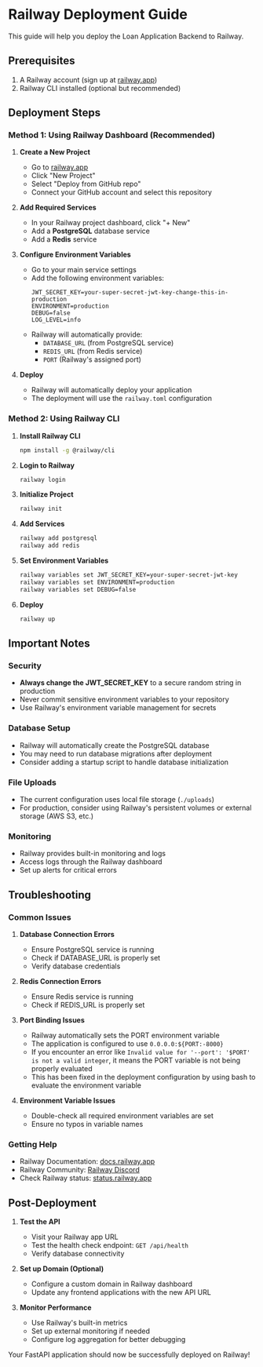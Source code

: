 # Railway Deployment Guide

This guide will help you deploy the Loan Application Backend to Railway.

## Prerequisites

1. A Railway account (sign up at [railway.app](https://railway.app))
2. Railway CLI installed (optional but recommended)

## Deployment Steps

### Method 1: Using Railway Dashboard (Recommended)

1. **Create a New Project**
   - Go to [railway.app](https://railway.app)
   - Click "New Project"
   - Select "Deploy from GitHub repo"
   - Connect your GitHub account and select this repository

2. **Add Required Services**
   - In your Railway project dashboard, click "+ New"
   - Add a **PostgreSQL** database service
   - Add a **Redis** service

3. **Configure Environment Variables**
   - Go to your main service settings
   - Add the following environment variables:
     ```
     JWT_SECRET_KEY=your-super-secret-jwt-key-change-this-in-production
     ENVIRONMENT=production
     DEBUG=false
     LOG_LEVEL=info
     ```
   - Railway will automatically provide:
     - `DATABASE_URL` (from PostgreSQL service)
     - `REDIS_URL` (from Redis service)
     - `PORT` (Railway's assigned port)

4. **Deploy**
   - Railway will automatically deploy your application
   - The deployment will use the `railway.toml` configuration

### Method 2: Using Railway CLI

1. **Install Railway CLI**
   ```bash
   npm install -g @railway/cli
   ```

2. **Login to Railway**
   ```bash
   railway login
   ```

3. **Initialize Project**
   ```bash
   railway init
   ```

4. **Add Services**
   ```bash
   railway add postgresql
   railway add redis
   ```

5. **Set Environment Variables**
   ```bash
   railway variables set JWT_SECRET_KEY=your-super-secret-jwt-key
   railway variables set ENVIRONMENT=production
   railway variables set DEBUG=false
   ```

6. **Deploy**
   ```bash
   railway up
   ```

## Important Notes

### Security
- **Always change the JWT_SECRET_KEY** to a secure random string in production
- Never commit sensitive environment variables to your repository
- Use Railway's environment variable management for secrets

### Database Setup
- Railway will automatically create the PostgreSQL database
- You may need to run database migrations after deployment
- Consider adding a startup script to handle database initialization

### File Uploads
- The current configuration uses local file storage (`./uploads`)
- For production, consider using Railway's persistent volumes or external storage (AWS S3, etc.)

### Monitoring
- Railway provides built-in monitoring and logs
- Access logs through the Railway dashboard
- Set up alerts for critical errors

## Troubleshooting

### Common Issues

1. **Database Connection Errors**
   - Ensure PostgreSQL service is running
   - Check if DATABASE_URL is properly set
   - Verify database credentials

2. **Redis Connection Errors**
   - Ensure Redis service is running
   - Check if REDIS_URL is properly set

3. **Port Binding Issues**
   - Railway automatically sets the PORT environment variable
   - The application is configured to use `0.0.0.0:${PORT:-8000}`
   - If you encounter an error like `Invalid value for '--port': '$PORT' is not a valid integer`, it means the PORT variable is not being properly evaluated
   - This has been fixed in the deployment configuration by using bash to evaluate the environment variable

4. **Environment Variable Issues**
   - Double-check all required environment variables are set
   - Ensure no typos in variable names

### Getting Help

- Railway Documentation: [docs.railway.app](https://docs.railway.app)
- Railway Community: [Railway Discord](https://discord.gg/railway)
- Check Railway status: [status.railway.app](https://status.railway.app)

## Post-Deployment

1. **Test the API**
   - Visit your Railway app URL
   - Test the health check endpoint: `GET /api/health`
   - Verify database connectivity

2. **Set up Domain (Optional)**
   - Configure a custom domain in Railway dashboard
   - Update any frontend applications with the new API URL

3. **Monitor Performance**
   - Use Railway's built-in metrics
   - Set up external monitoring if needed
   - Configure log aggregation for better debugging

Your FastAPI application should now be successfully deployed on Railway!